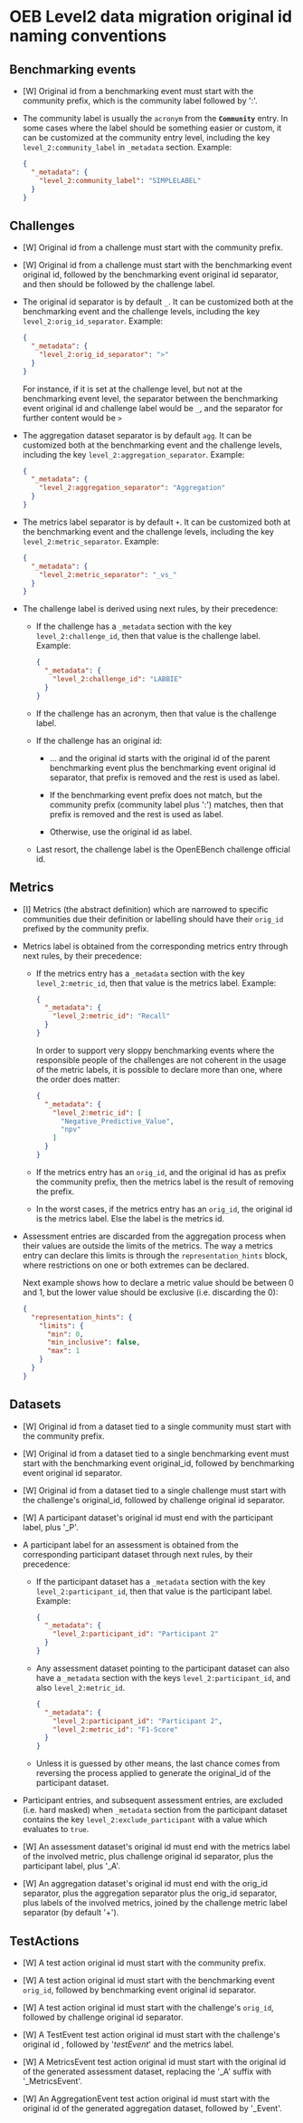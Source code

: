 # OEB Level2 data migration original id naming conventions

## Benchmarking events

* [W] Original id from a benchmarking event must start with the community prefix,
  which is the community label followed by ':'.

* The community label is usually the `acronym` from the **`Community`** entry. In some cases
  where the label should be something easier or custom, it can be customized at the community
  entry level, including the key `level_2:community_label` in `_metadata` section. Example:

  ```json
  {
    "_metadata": {
      "level_2:community_label": "SIMPLELABEL"
    }
  }
  ```

## Challenges

* [W] Original id from a challenge must start with the community prefix.

* [W] Original id from a challenge must start with the benchmarking event original id,
followed by the benchmarking event original id separator,
and then should be followed by the challenge label.

* The original id separator is by default `_`. It can be customized both at the
  benchmarking event and the challenge levels, including the key
  `level_2:orig_id_separator`. Example: 

  ```json
  {
    "_metadata": {
      "level_2:orig_id_separator": ">"
    }
  }
  ```

  For instance, if it is set at the challenge level, but not at the benchmarking
  event level, the separator between the benchmarking event original id and challenge
  label would be `_`, and the separator for further content would be `>` 

* The aggregation dataset separator is by default `agg`. It can be customized both at the
  benchmarking event and the challenge levels, including the key
  `level_2:aggregation_separator`. Example: 

  ```json
  {
    "_metadata": {
      "level_2:aggregation_separator": "Aggregation"
    }
  }
  ```

* The metrics label separator is by default `+`. It can be customized both at the
  benchmarking event and the challenge levels, including the key
  `level_2:metric_separator`. Example: 

  ```json
  {
    "_metadata": {
      "level_2:metric_separator": "_vs_"
    }
  }
  ```

* The challenge label is derived using next rules, by their precedence:

  - If the challenge has a `_metadata` section with the key `level_2:challenge_id`, then that value is the challenge label. Example:
  
    ```json
    {
      "_metadata": {
        "level_2:challenge_id": "LABBIE"
      }
    }
    ```
    
  - If the challenge has an acronym, then that value is the challenge label.
  
  - If the challenge has an original id:
    - ... and the original id starts with the original id of the parent benchmarking event plus the
      benchmarking event original id separator, that prefix is removed and the rest is used as label.
      
    - If the benchmarking event prefix does not match, but the community prefix
      (community label plus ':') matches, then that prefix is removed and the
      rest is used as label.
      
    - Otherwise, use the original id as label.
  
  - Last resort, the challenge label is the OpenEBench challenge official id.

## Metrics

* [I] Metrics (the abstract definition) which are narrowed to specific communities due
    their definition or labelling should have their `orig_id` prefixed by the
    community prefix.
    
* Metrics label is obtained from the corresponding metrics entry through next rules,
  by their precedence:
  
  - If the metrics entry has a `_metadata` section with the key `level_2:metric_id`,
    then that value is the metrics label. Example:
    
    ```json
    {
      "_metadata": {
        "level_2:metric_id": "Recall"
      }
    }
    ```
    
    In order to support very sloppy benchmarking events where the
    responsible people of the challenges are not coherent in the usage
    of the metric labels, it is possible to declare more than one, where
    the order does matter:
    
    ```json
    {
      "_metadata": {
        "level_2:metric_id": [
          "Negative_Predictive_Value",
          "npv"
        ]
      }
    }
    ```

  - If the metrics entry has an `orig_id`, and the original id has as prefix the community prefix,
    then the metrics label is the result of removing the prefix.
  
  - In the worst cases, if the metrics entry has an `orig_id`, the original id is the metrics label.
    Else the label is the metrics id.

* Assessment entries are discarded from the aggregation process when their values are outside the limits
  of the metrics. The way a metrics entry can declare this limits is through the `representation_hints`
  block, where restrictions on one or both extremes can be declared.
  
  Next example shows how to declare a metric value should be between 0 and 1, but the lower
  value should be exclusive (i.e. discarding the 0):
  
  ```json
  {
    "representation_hints": {
      "limits": {
        "min": 0,
        "min_inclusive": false,
        "max": 1
      }
    }
  }
  ```

## Datasets

* [W] Original id from a dataset tied to a single community must start with the community prefix.

* [W] Original id from a dataset tied to a single benchmarking event must start with the benchmarking event original_id,
  followed by benchmarking event original id separator.

* [W] Original id from a dataset tied to a single challenge must start with the challenge's original_id,
  followed by challenge original id separator.

* [W] A participant dataset's original id must end with the participant label, plus '_P'.

* A participant label for an assessment is obtained from the corresponding participant dataset through next rules, by their precedence:

  - If the participant dataset has a `_metadata` section with the key `level_2:participant_id`,
    then that value is the participant label. Example:
    
    ```json
    {
      "_metadata": {
        "level_2:participant_id": "Participant 2"
      }
    }
    ```
  
  - Any assessment dataset pointing to the participant dataset can also have a `_metadata` section
    with the keys `level_2:participant_id`, and also `level_2:metric_id`.
    
    ```json
    {
      "_metadata": {
        "level_2:participant_id": "Participant 2",
        "level_2:metric_id": "F1-Score"
      }
    }
    ```
  
  - Unless it is guessed by other means, the last chance comes from reversing the
    process applied to generate the original_id of the participant dataset.
    
* Participant entries, and subsequent assessment entries, are excluded (i.e. hard masked) when
  `_metadata` section from the participant dataset contains the key `level_2:exclude_participant`
  with a value which evaluates to `true`.

* [W] An assessment dataset's original id must end with the metrics label of the involved metric,
  plus challenge original id separator, plus the participant label, plus '_A'.

* [W] An aggregation dataset's original id must end with the orig_id separator,
  plus the aggregation separator plus the orig_id separator, plus labels of the involved metrics, joined by
  the challenge metric label separator (by default '+').

## TestActions

* [W] A test action original id must start with the community prefix.

* [W] A test action original id must start with the benchmarking event `orig_id`,
  followed by benchmarking event original id separator.

* [W] A test action original id must start with the challenge's `orig_id`,
  followed by challenge original id separator.

* [W] A TestEvent test action original id must start with the challenge's original id , followed by '_testEvent_' and the metrics label.

* [W] A MetricsEvent test action original id must start with the original id of the generated assessment dataset, replacing the '_A' suffix with '_MetricsEvent'.

* [W] An AggregationEvent test action original id must start with the original id of the generated aggregation dataset, followed by '_Event'.
